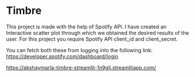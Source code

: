 # Timbre


This project is made with the help of Spotify API.
I have created an Interactive scatter plot through which we obtained the desired results of the user.
For this project you require Spotify API client_id and client_secret.

You can fetch both these from logging into the following link:
https://developer.spotify.com/dashboard/login




https://akshaymarla-timbre-streamlit-1n9glj.streamlitapp.com/
